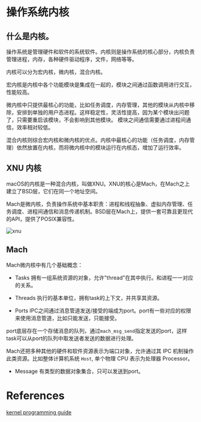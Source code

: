 # 操作系统内核

## 什么是内核。

操作系统是管理硬件和软件的系统软件。内核则是操作系统的核心部分，内核负责管理进程，内存，各种硬件驱动程序，文件，网络等等。

内核可以分为宏内核，微内核，混合内核。

宏内核是内核中各个功能模块是集成在一起的，模块之间通过函数调用进行交互，性能较高。

微内核中只提供最核心的功能，比如任务调度，内存管理，其他的模块从内核中移除，安排到单独的用户态进程。这样稳定性，灵活性提高，因为某个模块出问题了，只需要重启该模块，不会影响到其他模块。
模块之间通信需要通过进程间通信，效率相对较低。

混合内核则综合宏内核和微内核的优点。内核中最核心的功能（任务调度，内存管理）依然放置在内核，而将微内核中的模块运行在内核态，增加了运行效率。

## XNU 内核

macOS的内核是一种混合内核，叫做XNU。XNU的核心是Mach，在Mach之上建立了BSD层，它们在同一个地址空间。

Mach是微内核，负责操作系统中基本职责：进程和线程抽象、虚拟内存管理、任务调度、进程间通信和消息传递机制。BSD层在Mach上，提供一套可靠且更现代的API，提供了POSIX兼容性。

![xnu]({{site.url}}/assets/images/blog/os_kernel_1.jpeg)

## Mach

Mach微内核中有几个基础概念：

- Tasks
拥有一组系统资源的对象，允许"thread"在其中执行。和进程一一对应的关系。

- Threads
执行的基本单位，拥有task的上下文，并共享其资源。

- Ports
IPC之间通过消息管道发送/接受的端成为port。port有一些对应的权限来使用消息管道，比如只能发送，只能接受。

port底层存在一个存储消息的队列，通过`mach_msg_send`指定发送的port，这样task可以从port的队列中取发送者发送的数据进行处理。

Mach还把多种其他的硬件和软件资源表示为端口对象，允许通过其 IPC 机制操作此类资源。比如整体计算机系统 `Host`, 单个物理 CPU 表示为处理器 Processor。

- Message
有类型的数据对象集合，只可以发送到port。
# References

[kernel programming guide](https://developer.apple.com/library/archive/documentation/Darwin/Conceptual/KernelProgramming/Mach/Mach.html#:~:text=Mach%20supports%20a%20client%2Fserver,permission%20to%20use%20the%20channel.)